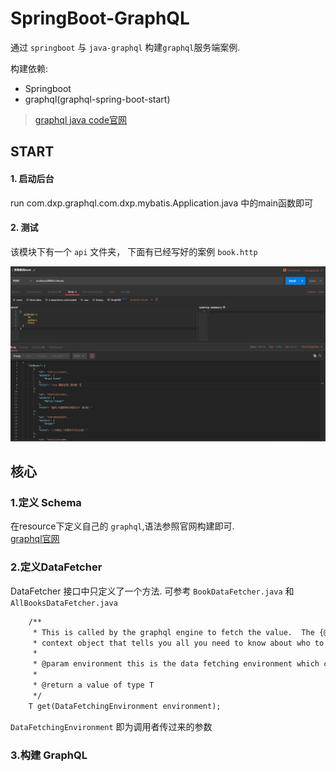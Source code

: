 # SpringBoot-GraphQL

通过 `springboot` 与 `java-graphql` 构建`graphql`服务端案例.

构建依赖:

* Springboot
* graphql(graphql-spring-boot-start)

> [graphql java code官网](https://graphql.org/code/#java)

## START

#### 1. 启动后台

run com.dxp.graphql.com.dxp.mybatis.Application.java 中的main函数即可

#### 2. 测试

该模块下有一个 `api` 文件夹， 下面有已经写好的案例 `book.http`

![](./imgs/test1.png)

## 核心

### 1.定义 Schema

在resource下定义自己的 `graphql`,语法参照官网构建即可.       
[graphql官网](https://graphql.org/)

### 2.定义DataFetcher

DataFetcher 接口中只定义了一个方法.  可参考 `BookDataFetcher.java` 和 `AllBooksDataFetcher.java`
```dtd
    /**
     * This is called by the graphql engine to fetch the value.  The {@link graphql.schema.DataFetchingEnvironment} is a composite
     * context object that tells you all you need to know about who to fetch a data value in graphql type terms.
     *
     * @param environment this is the data fetching environment which contains all the context you need to fetch a value
     *
     * @return a value of type T
     */
    T get(DataFetchingEnvironment environment);
```
`DataFetchingEnvironment` 即为调用者传过来的参数

### 3.构建 GraphQL